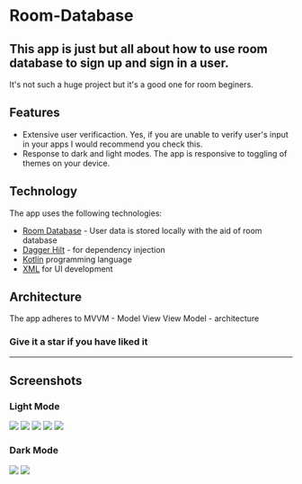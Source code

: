 # Room-Database
## This app is just but all about how to use room database to sign up and sign in a user.
It's not such a huge project but it's a good one for room beginers.

## Features
* Extensive user verificaction. Yes, if you are unable to verify user's input in your apps I would recommend you check this.
* Response to dark and light modes. The app is responsive to toggling of themes on your device.

## Technology
The app uses the following technologies:
* [Room Database](https://developer.android.com/training/data-storage/room) - User data is stored locally with the aid of room database
* [Dagger Hilt](https://dagger.dev/hilt/) - for dependency injection
* [Kotlin](https://kotlinlang.org/) programming language
* [XML](https://developer.android.com/codelabs/basic-android-kotlin-training-xml-layouts#0) for UI development

## Architecture
The app adheres to MVVM - Model View View Model - architecture

### Give it a star if you have liked it
***
## Screenshots

### Light Mode
![](https://github.com/GitongaMurithi/Room-Database/blob/main/app/src/main/java/com/example/login/screenshots/Screenshot%20(54).png)
![](https://github.com/GitongaMurithi/Room-Database/blob/main/app/src/main/java/com/example/login/screenshots/Screenshot%20(55).png)
![](https://github.com/GitongaMurithi/Room-Database/blob/main/app/src/main/java/com/example/login/screenshots/Screenshot%20(56).png)
![](https://github.com/GitongaMurithi/Room-Database/blob/main/app/src/main/java/com/example/login/screenshots/Screenshot%20(57).png)
![](https://github.com/GitongaMurithi/Room-Database/blob/main/app/src/main/java/com/example/login/screenshots/Screenshot%20(58).png)

### Dark Mode
![](https://github.com/GitongaMurithi/Room-Database/blob/main/app/src/main/java/com/example/login/screenshots/Screenshot%20(59).png)
![](https://github.com/GitongaMurithi/Room-Database/blob/main/app/src/main/java/com/example/login/screenshots/Screenshot%20(60).png)

